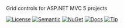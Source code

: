 Grid controls for ASP.NET MVC 5 projects

[![License](https://img.shields.io/badge/license-MIT-green.svg?style=plastic)](https://opensource.org/licenses/MIT)
[![Semantic](https://img.shields.io/badge/sem-ver-lightgrey.svg?style=plastic)](https://semver.org/)
[![NuGet](https://img.shields.io/nuget/v/NonFactors.Grid.Mvc5.svg?style=plastic)](https://www.nuget.org/packages/NonFactors.Grid.Mvc5/)
[![Docs](https://img.shields.io/github/release/NonFactors/MVC5.Grid.Web.svg?style=plastic&label=docs)](http://mvc-grid.azurewebsites.net/)
[![Tip](https://img.shields.io/badge/tip-paypal-blue.svg?style=plastic&logo=paypal)](https://www.paypal.com/cgi-bin/webscr?cmd=_s-xclick&hosted_button_id=CGQTQRG8AADYE&source=url)
